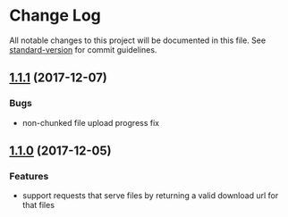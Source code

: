 # Change Log

All notable changes to this project will be documented in this file. See [standard-version](https://github.com/conventional-changelog/standard-version) for commit guidelines.

<a name="1.1.1"></a>
## [1.1.1](https://github.com/kaltura/KalturaGeneratedAPIClientsTypescript/compare/v1.1.0...v1.1.1) (2017-12-07)

### Bugs

* non-chunked file upload progress fix


<a name="1.1.0"></a>
## [1.1.0](https://github.com/kaltura/KalturaGeneratedAPIClientsTypescript/compare/v1.0.0...v1.1.0) (2017-12-05)

### Features

* support requests that serve files by returning a valid download url for that files

